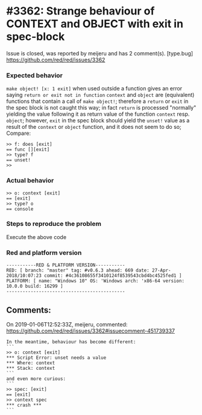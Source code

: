 
#3362: Strange behaviour of CONTEXT and OBJECT with exit in spec-block
================================================================================
Issue is closed, was reported by meijeru and has 2 comment(s).
[type.bug]
<https://github.com/red/red/issues/3362>

### Expected behavior

`make object! [x: 1 exit]` when used outside a function gives an error saying `return or exit not in function`
`context` and `object` are (equivalent) functions that contain a call of `make object!`; therefore a `return` or `exit`  in the spec block is not caught this way; in fact `return` is processed "normally" yielding the value following it as return value of the function `context` resp. `object`; however, `exit` in the spec block should yield the `unset!` value as a result of the `context` or `object` function, and it does not seem to do so;
Compare:
```
>> f: does [exit]
== func [][exit]
>> type? f
== unset!
>> 
```


### Actual behavior

```
>> o: context [exit]
== [exit]
>> type? o
== console
```

### Steps to reproduce the problem

Execute the above code
### Red and platform version
```
-----------RED & PLATFORM VERSION----------- 
RED: [ branch: "master" tag: #v0.6.3 ahead: 669 date: 27-Apr-2018/10:07:23 commit: #4c36108655f3410124f8539543cbd4bc4525fed1 ]
PLATFORM: [ name: "Windows 10" OS: 'Windows arch: 'x86-64 version: 10.0.0 build: 16299 ]
--------------------------------------------

```


Comments:
--------------------------------------------------------------------------------

On 2019-01-06T12:52:33Z, meijeru, commented:
<https://github.com/red/red/issues/3362#issuecomment-451739337>

    In the meantime, behaviour has become different:
    ```
    >> o: context [exit]
    *** Script Error: unset needs a value
    *** Where: context
    *** Stack: context  
    ```
    and even more curious:
    ```
    >> spec: [exit]
    == [exit]
    >> context spec
    *** crash ***
    ```

